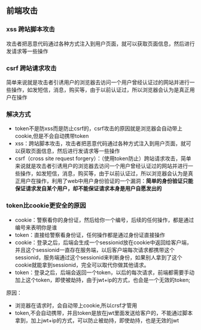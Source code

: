 ## 前端攻击

### xss 跨站脚本攻击
攻击者把恶意代码通过各种方式注入到用户页面，就可以获取页面信息，然后进行发请求等一些操作

### csrf 跨站请求攻击
简单来说就是攻击者引诱用户的浏览器去访问一个用户曾经认证过的网站并进行一些操作，如发短信，消息，购买等，由于以前认证过，所以浏览器会认为是真正用户在操作


### 解决方式
- token不是防xss而是防止csrf的，csrf攻击的原因就是浏览器会自动带上cookie,但是不会自动携带token
- xss：跨站脚本攻击，攻击者把恶意代码通过各种方式注入到用户页面，就可以获取页面信息，然后进行发请求等一些操作
- csrf（cross site request forgery）：（使用token防止）跨站请求攻击，简单来说就是攻击者引诱用户的浏览器去访问一个用户曾经认证过的网站并进行一些操作，如发短信，消息，购买等，由于以前认证过，所以浏览器会认为是真正用户在操作，利用了web中用户身份验证的一个漏洞：**简单的身份验证只能保证请求发自某个用户，却不能保证请求本身是用户自愿发出的**

### token比cookie更安全的原因
- cookie：警察看你的身份证，然后给你一个编号，后续的任何操作，都是通过编号来表明你是谁
- token：直接给警察看身份证，任何操作都是通过身份证直接操作
- cookie：登录之后，后端会生成一个sessionid放在cookie中返回给客户端，并且这个sessionid一直存在服务端，以后客户端每次请求都携带这个sessionid，服务端通过这个sessionid来判断身份，如果别人拿到了这个cookie就能拿到sessionid，完全可以取代你做其他请求。
- token：登录之后，后端会返回一个token，以后的每次请求，前端都需要手动加上这个token，即使被劫持，由于jwt+ip的方式，也会是一个无效的token;


原因：
- 浏览器在请求时，会自动带上cookie,所以crsf才管用
- token,不会自动携带，并且token是放在jwt里面发送给客户的，不能通过脚本拿到，加上jwt+ip的方式，可以防止被劫持，即使劫持，也是无效的jwt